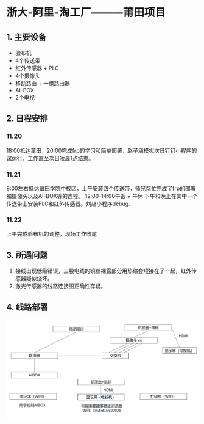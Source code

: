 # 浙大-阿里-淘工厂———莆田项目
## 1. 主要设备
- 验布机
- 4个传送带
- 红外传感器 + PLC
- 4个摄像头
- 移动路由 + 一组路由器
- AI-BOX
- 2个电视
## 2. 日程安排
### 11.20
18:00抵达莆田，20:00完成frp的学习和简单部署，赵子涵模拟次日钉钉小程序的试运行，工作直至次日凌晨1点结束。
### 11.21
8:00左右抵达莆田学院中校区，上午安装四个传送带，师兄帮忙完成了frp的部署和摄像头以及AI-BOX等的连接。
12:00-14:00午饭 + 午休
下午和晚上在其中一个传送带上安装PLC和红外传感器。刘赵小程序debug.
### 11.22
上午完成验布机的调整，现场工作收尾
## 3. 所遇问题
1. 接线出现低级错误，三股电线的铜丝裸露部分用热缩套短接在了一起，红外传感器疑似烧坏。
2. 激光传感器的线路连接图正确性存疑。
## 4. 线路部署
![](./1.png)